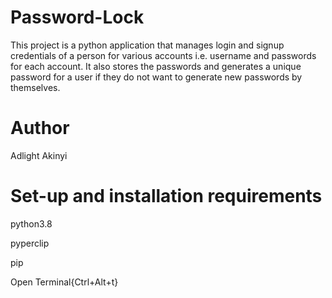 # Password-Lock
This project is a python application that manages login and signup credentials of a person for various accounts i.e. username and passwords for each account. It also stores the passwords and generates a unique password for a user if they do not want to generate new passwords by themselves.
# Author
Adlight Akinyi
# Set-up and installation requirements
python3.8

pyperclip

pip

Open Terminal{Ctrl+Alt+t}

